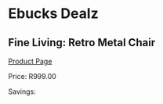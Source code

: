 
# Ebucks Dealz
## Fine Living: Retro Metal Chair
[Product Page](https://www.ebucks.com/web/shop/productSelected.do?prodId=335522091&catId=714965764)

Price: R999.00

Savings: 


	
